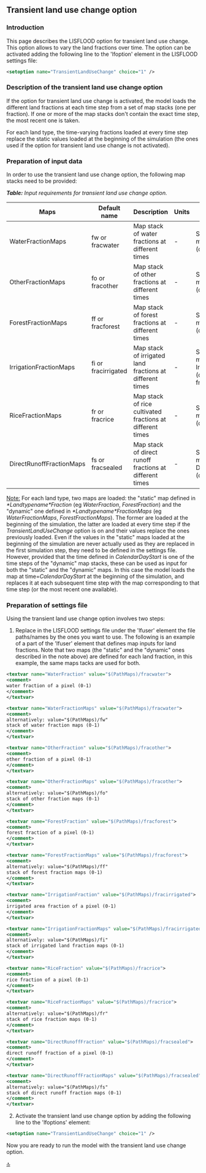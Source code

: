 ## Transient land use change option


### Introduction

This page describes the LISFLOOD option for transient land use change.
This option allows to vary the land fractions over time.
The option can be activated adding the following line to the 'lfoption' element in the LISFLOOD settings file:

```xml 
<setoption name="TransientLandUseChange" choice="1" />
```


### Description of the transient land use change option

If the option for transient land use change is activated, the model loads the different land fractions at each time step from a set of map stacks (one per fraction).
If one or more of the map stacks don't contain the exact time step, the most recent one is taken.

For each land type, the time-varying fractions loaded at every time step replace the static values loaded at the beginning of the simulation (the ones used if the option for transient land use change is not activated).

### Preparation of input data

In order to use the transient land use change option, the following map stacks need to be provided:

***Table:***  *Input requirements for transient land use change option.*                                                                              

| **Maps**                 | **Default name**    | **Description**                                           | **Units** | **Remarks**                                                           |
| ------------------------ | ------------------- | --------------------------------------------------------- | --------- | --------------------------------------------------------------------- |
| WaterFractionMaps        | fw or fracwater     | Map stack of water fractions at different times           | -         | Substitutes values in map WaterFraction (default: fracwater)          |
| OtherFractionMaps        | fo or fracother     | Map stack of other fractions at different times           | -         | Substitutes values in map OtherFraction (default: fracother)          |
| ForestFractionMaps       | ff or fracforest    | Map stack of forest fractions at different times          | -         | Substitutes values in map ForestFraction (default: fracforest)        |
| IrrigationFractionMaps   | fi or fracirrigated | Map stack of irrigated land fractions at different times  | -         | Substitutes values in map IrrigationFraction (default: fracirrigated) |
| RiceFractionMaps         | fr or fracrice      | Map stack of rice cultivated fractions at different times | -         | Substitutes values in map RiceFraction (default: fracrice)            |
| DirectRunoffFractionMaps | fs or fracsealed    | Map stack of direct runoff fractions at different times   | -         | Substitutes values in map DirectRunoffFraction (default: fracsealed)  |

<u>Note:</u> For each land type, two maps are loaded: the "static" map defined in *\*Landtypename\*Fraction* (eg *WaterFraction*, *ForestFraction*) and the "dynamic" one defined in *\*Landtypename\*FractionMaps* (eg *WaterFractionMaps*, *ForestFractionMaps*).
The former are loaded at the beginning of the simulation, the latter are loaded at every time step if the *TransientLandUseChange* option is on and their values replace the ones previously loaded.
Even if the values in the "static" maps loaded at the beginning of the simulation are never actually used as they are replaced in the first simulation step, they need to be defined in the settings file.
However, provided that the time defined in *CalendarDayStart* is one of the time steps of the "dynamic" map stacks, these can be used as input for both the "static" and the "dynamic" maps. In this case the model loads the map at time=*CalendarDayStart* at the beginning of the simulation, and replaces it at each subsequent time step with the map corresponding to that time step (or the most recent one available).

### Preparation of settings file

Using the transient land use change option involves two steps:

1. Replace in the LISFLOOD settings file under the 'lfuser' element the file paths/names by the ones you want to use.
The following is an example of a part of the 'lfuser' element that defines map inputs for land fractions. Note that two maps (the "static" and the "dynamic" ones described in the note above) are defined for each land fraction, in this example, the same maps tacks are used for both.

```xml
<textvar name="WaterFraction" value="$(PathMaps)/fracwater">
<comment>
water fraction of a pixel (0-1)
</comment>
</textvar>

<textvar name="WaterFractionMaps" value="$(PathMaps)/fracwater">
<comment>
alternatively: value="$(PathMaps)/fw"
stack of water fraction maps (0-1)
</comment>
</textvar>

<textvar name="OtherFraction" value="$(PathMaps)/fracother">
<comment>
other fraction of a pixel (0-1)
</comment>
</textvar>

<textvar name="OtherFractionMaps" value="$(PathMaps)/fracother">
<comment>
alternatively: value="$(PathMaps)/fo"
stack of other fraction maps (0-1)
</comment>
</textvar>

<textvar name="ForestFraction" value="$(PathMaps)/fracforest">
<comment>
forest fraction of a pixel (0-1)
</comment>
</textvar>

<textvar name="ForestFractionMaps" value="$(PathMaps)/fracforest">
<comment>
alternatively: value="$(PathMaps)/ff"
stack of forest fraction maps (0-1)
</comment>
</textvar>

<textvar name="IrrigationFraction" value="$(PathMaps)/fracirrigated">
<comment>
irrigated area fraction of a pixel (0-1)
</comment>
</textvar>

<textvar name="IrrigationFractionMaps" value="$(PathMaps)/fracirrigated">
<comment>
alternatively: value="$(PathMaps)/fi"
stack of irrigated land fraction maps (0-1)
</comment>
</textvar>

<textvar name="RiceFraction" value="$(PathMaps)/fracrice">
<comment>
rice fraction of a pixel (0-1)
</comment>
</textvar>

<textvar name="RiceFractionMaps" value="$(PathMaps)/fracrice">
<comment>
alternatively: value="$(PathMaps)/fr"
stack of rice fraction maps (0-1)
</comment>
</textvar>

<textvar name="DirectRunoffFraction" value="$(PathMaps)/fracsealed">
<comment>
direct runoff fraction of a pixel (0-1)
</comment>
</textvar>

<textvar name="DirectRunoffFractionMaps" value="$(PathMaps)/fracsealed">
<comment>
alternatively: value="$(PathMaps)/fs"
stack of direct runoff fraction maps (0-1)
</comment>
</textvar>
```

2. Activate the transient land use change option by adding the following line to the 'lfoptions' element:

```xml
<setoption name="TransientLandUseChange" choice="1" />
```

Now you are ready to run the model with the transient land use change option.
 

[🔝](#top)
